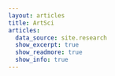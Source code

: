 ```yaml
---
layout: articles
title: ArtSci
articles:
  data_source: site.research
  show_excerpt: true
  show_readmore: true
  show_info: true
---
```

